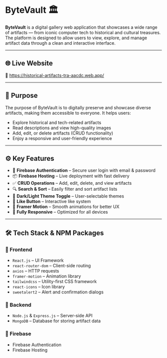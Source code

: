 # ByteVault 🏛️

**ByteVault** is a digital gallery web application that showcases a wide range of artifacts — from iconic computer tech to historical and cultural treasures. The platform is designed to allow users to view, explore, and manage artifact data through a clean and interactive interface.

---

## 🌐 Live Website

🔗 https://historical-artifacts-tra-aacdc.web.app/

---

## 🎯 Purpose

The purpose of ByteVault is to digitally preserve and showcase diverse artifacts, making them accessible to everyone. It helps users:

- Explore historical and tech-related artifacts
- Read descriptions and view high-quality images
- Add, edit, or delete artifacts (CRUD functionality)
- Enjoy a responsive and user-friendly experience

---

## ⚙️ Key Features

- 🔐 **Firebase Authentication** – Secure user login with email & password
- 📦 **Firebase Hosting** – Live deployment with fast delivery
- ✅ **CRUD Operations** – Add, edit, delete, and view artifacts
- 🔍 **Search & Sort** – Easily filter and sort artifact lists
- 🌙 **Dark/Light Theme Toggle** – User-selectable themes
- 💬 **Like Button** – Interactive like system
- 🎨 **Framer Motion** – Smooth animations for better UX
- 📱 **Fully Responsive** – Optimized for all devices

---

## 🛠️ Tech Stack & NPM Packages

### 🔧 Frontend
- `React.js` – UI Framework
- `react-router-dom` – Client-side routing
- `axios` – HTTP requests
- `framer-motion` – Animation library
- `tailwindcss` – Utility-first CSS framework
- `react-icons` – Icon library
- `sweetalert2` – Alert and confirmation dialogs

### 🔧 Backend
- `Node.js` & `Express.js` – Server-side API
- `MongoDB` – Database for storing artifact data

### 🔧 Firebase
- Firebase Authentication
- Firebase Hosting

